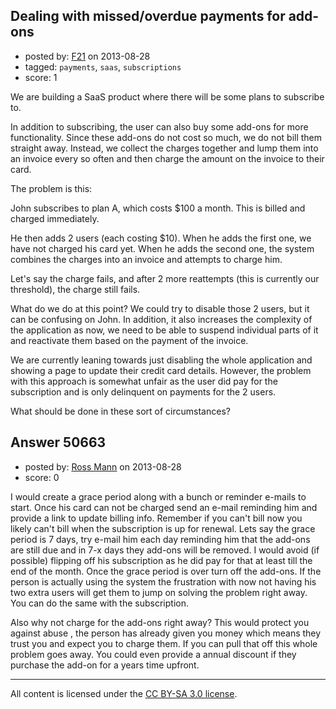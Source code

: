 ## Dealing with missed/overdue payments for add-ons

- posted by: [F21](https://stackexchange.com/users/-1/13598-f21) on 2013-08-28
- tagged: `payments`, `saas`, `subscriptions`
- score: 1

We are building a SaaS product where there will be some plans to subscribe to.

In addition to subscribing, the user can also buy some add-ons for more functionality. Since these add-ons do not cost so much, we do not bill them straight away. Instead, we collect the charges together and lump them into an invoice every so often and then charge the amount on the invoice to their card.

The problem is this:

John subscribes to plan A, which costs $100 a month. This is billed and charged immediately.

He then adds 2 users (each costing $10). When he adds the first one, we have not charged his card yet. When he adds the second one, the system combines the charges into an invoice and attempts to charge him.

Let's say the charge fails, and after 2 more reattempts (this is currently our threshold), the charge still fails.

What do we do at this point? We could try to disable those 2 users, but it can be confusing on John. In addition, it also increases the complexity of the application as now, we need to be able to suspend individual parts of it and reactivate them based on the payment of the invoice.

We are currently leaning towards just disabling the whole application and showing a page to update their credit card details. However, the problem with this approach is somewhat unfair as the user did pay for the subscription and is only delinquent on payments for the 2 users.

What should be done in these sort of circumstances?


## Answer 50663

- posted by: [Ross Mann](https://stackexchange.com/users/-1/27113-ross-mann) on 2013-08-28
- score: 0

I would create a grace period along with a bunch or reminder e-mails to start. Once his card can not be charged send an e-mail reminding him and provide a link to update billing info. Remember if you can't bill now you likely can't bill when the subscription is up for renewal. Lets say the grace period is 7 days, try e-mail him each day reminding him that the add-ons are still due and in 7-x days they add-ons will be removed. I would avoid (if possible) flipping off his subscription as he did pay for that at least till the end of the month. Once the grace period is over turn off the add-ons. If the person is actually using the system the frustration with now not having his two extra users will get them to jump on solving the problem right away. You can do the same with the subscription.

Also why not charge for the add-ons right away? This would protect you against abuse , the person has already given you money which means they trust you and expect you to charge them. If you can pull that off this whole problem goes away. You could even provide a annual discount if they purchase the add-on for a years time upfront. 



---

All content is licensed under the [CC BY-SA 3.0 license](https://creativecommons.org/licenses/by-sa/3.0/).
